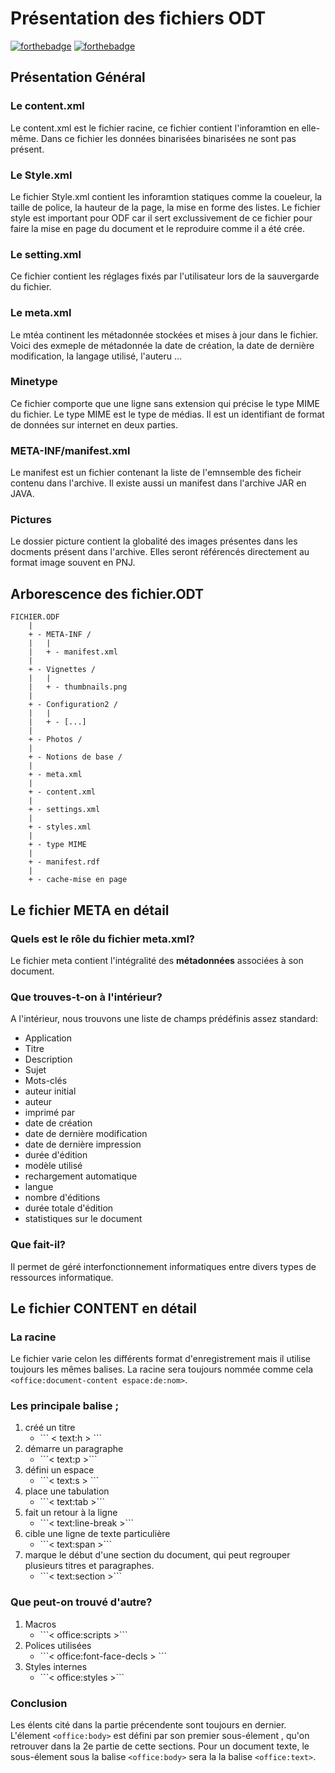# Présentation des fichiers ODT

[![forthebadge](https://forthebadge.com/images/badges/made-with-java.svg)](https://forthebadge.com)
[![forthebadge](https://forthebadge.com/images/badges/open-source.svg)](https://forthebadge.com)

## Présentation Général

### Le content.xml

Le content.xml est le fichier racine, ce fichier contient l'inforamtion en elle-même. 
Dans ce fichier les données binarisées binarisées ne sont pas présent.

### Le Style.xml

Le fichier Style.xml contient les inforamtion statiques comme la coueleur, la taille de police, la hauteur de la page, la mise en forme des listes.
Le fichier style est important pour ODF car il sert exclussivement de ce fichier pour faire la mise en page du document et le reproduire comme il
a été crée.

### Le setting.xml

Ce fichier contient les réglages fixés par l'utilisateur lors de la sauvergarde du fichier.

### Le meta.xml

Le mtéa continent les métadonnée stockées et mises à jour dans le fichier.
Voici des exmeple de métadonnée la date de création, la date de dernière modification, la langage utilisé, l'auteru ...

### Minetype

Ce fichier comporte que une ligne sans extension qui précise le type MIME du fichier.
Le type MIME est le type de médias. Il est un identifiant de format de données sur internet en deux parties.

### META-INF/manifest.xml

Le manifest est un fichier contenant la liste de l'emnsemble des ficheir contenu dans l'archive. 
Il existe aussi un manifest dans l'archive JAR en JAVA.

### Pictures

Le dossier picture contient la globalité des images présentes dans les docments présent dans l'archive. 
Elles seront référencés directement au format image souvent en PNJ.

## Arborescence des fichier.ODT

```
FICHIER.ODF
	|
	+ - META-INF /
	|   |
	|   + - manifest.xml
	|
	+ - Vignettes /
	|   |
	|   + - thumbnails.png
	|
	+ - Configuration2 /
	|   |
	|   + - [...]
	|
	+ - Photos /
	|
	+ - Notions de base /
	|
	+ - meta.xml
	|
	+ - content.xml
	|
	+ - settings.xml
	|
	+ - styles.xml
	|
	+ - type MIME
	|
	+ - manifest.rdf
	|
	+ - cache-mise en page
```

## Le fichier META en détail

### Quels est le rôle du fichier meta.xml?

Le fichier meta contient l'intégralité des __métadonnées__ associées à son document.

### Que trouves-t-on à l'intérieur?

A l'intérieur, nous trouvons une liste de champs prédéfinis assez standard: 
<ul>
    <li>Application</li>
    <li>Titre</li>
    <li>Description</li>
    <li>Sujet</li>
    <li>Mots-clés</li>    
    <li>auteur initial</li>
    <li>auteur</li>
    <li>imprimé par</li>
    <li>date de création </li>
    <li>date de dernière modification</li>
    <li>date de dernière impression</li>
    <li>durée d'édition</li>
    <li>modèle utilisé</li>
    <li>rechargement automatique </li>
    <li>langue</li>
    <li>nombre d'éditions</li>
    <li>durée totale d'édition</li>
    <li>statistiques sur le document</li>
</ul>

### Que fait-il?

Il permet de géré interfonctionnement informatiques entre divers types de ressources informatique.

## Le fichier CONTENT en détail

### La racine

Le fichier varie celon les différents format d'enregistrement mais il utilise toujours les mêmes balises.
La racine sera toujours nommée comme cela ```<office:document-content espace:de:nom>```.

### Les principale balise ;

<ol>
  <li>créé un titre
    <ul>
      <li>
        ``` < text:h > ```
      </li>
     </ul>
   </li>
   <li>démarre un paragraphe
    <ul>
      <li>```< text:p >```</li>
     </ul>
   </li>
   <li>défini un espace
    <ul>
      <li>```< text:s > ```</li>
     </ul>
   </li>
   <li>place une tabulation
    <ul>
      <li>```< text:tab >```</li>
     </ul>
   </li>
   <li>fait un retour à la ligne
    <ul>
      <li>```< text:line-break >```</li>
     </ul>
   </li>
   <li>cible une ligne de texte particulière
    <ul>
      <li>```< text:span >```</li>
     </ul>
   </li>
   <li>marque le début d'une section du document, qui peut regrouper plusieurs titres et paragraphes.
    <ul>
      <li>```< text:section >```</li>
     </ul>
   </li>
</ol>

### Que peut-on trouvé d'autre?

<ol>
  <li>Macros
    <ul>
      <li>```< office:scripts >```</li>
     </ul>
   </li>
   <li>Polices utilisées
    <ul>
      <li>```< office:font-face-decls > ```</li>
     </ul>
   </li>
   <li>Styles internes
    <ul>
      <li>```< office:styles >```</li>
     </ul>
   </li>
</ol>

### Conclusion

Les élents cité dans la partie précendente sont toujours en dernier.
L'élement ```<office:body>``` est défini par son premier sous-élement , qu'on retrouver dans la 2e partie de cette sections.
Pour un document texte, le sous-élement sous la balise ```<office:body>``` sera la la balise ```<office:text>```.